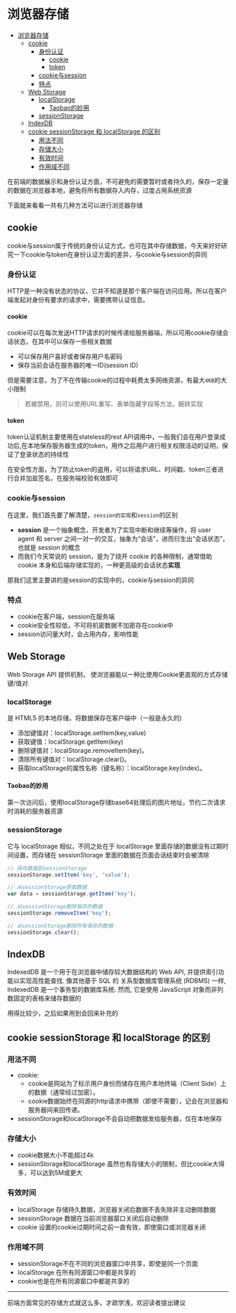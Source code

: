 # 浏览器存储

<!-- TOC -->

- [浏览器存储](#浏览器存储)
  - [cookie](#cookie)
    - [身份认证](#身份认证)
      - [cookie](#cookie-1)
      - [token](#token)
    - [cookie与session](#cookie与session)
    - [特点](#特点)
  - [Web Storage](#web-storage)
    - [localStorage](#localstorage)
      - [Taobao的妙用](#taobao的妙用)
    - [sessionStorage](#sessionstorage)
  - [IndexDB](#indexdb)
  - [cookie sessionStorage 和 localStorage 的区别](#cookie-sessionstorage-和-localstorage-的区别)
    - [用法不同](#用法不同)
    - [存储大小](#存储大小)
    - [有效时间](#有效时间)
    - [作用域不同](#作用域不同)

<!-- /TOC -->

在前端的数据展示和身份认证方面，不可避免的需要暂时或者持久的，保存一定量的数据在浏览器本地，避免将所有数据存入内存，过度占用系统资源

下面就来看看一共有几种方法可以进行浏览器存储

## cookie

cookie与session属于传统的身份认证方式，也可在其中存储数据，今天来好好研究一下cookie与token在身份认证方面的差异，与cookie与session的异同

### 身份认证

HTTP是一种没有状态的协议，它并不知道是那个客户端在访问应用。所以在客户端发起对身份有要求的请求中，需要携带认证信息。

#### cookie

cookie可以在每次发送HTTP请求的时候传递给服务器端，所以可用cookie存储会话状态，在其中可以保存一些相关数据

- 可以保存用户喜好或者保存用户名密码
- 保存当前会话在服务器的唯一ID(session ID)

但是需要注意，为了不在传输cookie的过程中耗费太多网络资源，有最大`4KB`的大小限制

> 若被禁用，则可以使用URL重写、表单隐藏字段等方法，婉转实现

#### token

token认证机制主要使用在stateless的rest API调用中，一般我们会在用户登录成功后,在本地保存服务器生成的token，用作之后用户进行相关权限活动的证明，保证了登录状态的持续性

在安全性方面，为了防止token的盗用，可以将请求URL、时间戳、token三者进行合并加盐签名，在服务端校验有效即可

### cookie与session

在这里，我们首先要了解清楚，`session的实现`和`session`的区别

- **session** 是一个抽象概念，开发者为了实现中断和继续等操作，将 user agent 和 server 之间一对一的交互，抽象为“会话”，进而衍生出“会话状态”，也就是 session 的概念
- 而我们今天常说的 session，是为了绕开 cookie 的各种限制，通常借助 cookie 本身和后端存储实现的，一种更高级的会话状态**实现**

那我们这里主要讲的是session的实现中的，cookie与session的异同

### 特点

- cookie在客户端，session在服务端
- cookie安全性较低，不可将机密数据不加密存在cookie中
- session访问量大时，会占用内存，影响性能

## Web Storage

Web Storage API 提供机制， 使浏览器能以一种比使用Cookie更直观的方式存储键/值对

### localStorage

是 HTML5 的本地存储，将数据保存在客户端中（一般是永久的)

- 添加键值对：localStorage.setItem(key,value)
- 获取键值：localStorage.getItem(key)
- 删除键值对：localStorage.removeItem(key)。
- 清除所有键值对：localStorage.clear()。
- 获取localStorage的属性名称（键名称）：localStorage.key(index)。

#### Taobao的妙用

第一次访问后，使用localStorage存储base64处理后的图片地址，节约二次请求时消耗的服务器资源

### sessionStorage

它与 localStorage 相似，不同之处在于 localStorage 里面存储的数据没有过期时间设置，而存储在 sessionStorage 里面的数据在页面会话结束时会被清除

```js
// 保存数据到sessionStorage
sessionStorage.setItem('key', 'value');

// 从sessionStorage获取数据
var data = sessionStorage.getItem('key');

// 从sessionStorage删除保存的数据
sessionStorage.removeItem('key');

// 从sessionStorage删除所有保存的数据
sessionStorage.clear();
```

## IndexDB

IndexedDB 是一个用于在浏览器中储存较大数据结构的 Web API, 并提供索引功能以实现高性能查找. 像其他基于 SQL 的 关系型数据库管理系统 (RDBMS) 一样, IndexedDB 是一个事务型的数据库系统. 然而, 它是使用 JavaScript 对象而非列数固定的表格来储存数据的

用得比较少，之后如果用到会回来补充的

## cookie sessionStorage 和 localStorage 的区别

### 用法不同

- cookie:
  - cookie是网站为了标示用户身份而储存在用户本地终端（Client Side）上的数据（通常经过加密）。
  - cookie数据始终在同源的http请求中携带（即使不需要），记会在浏览器和服务器间来回传递。
- sessionStorage和localStorage不会自动把数据发给服务器，仅在本地保存

### 存储大小

- cookie数据大小不能超过4k
- sessionStorage和localStorage 虽然也有存储大小的限制，但比cookie大得多，可以达到5M或更大

### 有效时间

- localStorage    存储持久数据，浏览器关闭后数据不丢失除非主动删除数据
- sessionStorage  数据在当前浏览器窗口关闭后自动删除
- cookie          设置的cookie过期时间之前一直有效，即使窗口或浏览器关闭

### 作用域不同

- sessionStorage不在不同的浏览器窗口中共享，即使是同一个页面
- localStorage 在所有同源窗口中都是共享的
- cookie也是在所有同源窗口中都是共享的

---

前端方面常见的存储方式就这么多，才疏学浅，欢迎读者提出建议